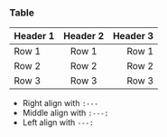 ### Table

| Header 1 | Header 2 | Header 3 |
|:---------|:--------:|---------:|
| Row 1    | Row 1    | Row 1    |
| Row 2    | Row 2    | Row 2    |
| Row 3    | Row 3    | Row 3    |

+ Right align with `:---`
+ Middle align with `:---:`
+ Left align with `---:`
